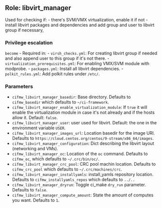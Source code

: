 ## Role: libvirt_manager

Used for checking if:
    - there's SVM/VMX virtualization, enable it if not
    - install libvirt packages and dependencies and add group and user to libvirt group if necessary,


### Privilege escalation

`become` - Required in:
    - `virsh_checks.yml`: For creating libvirt group if needed and also append user to this group if it's not there.
    - `virtualization_prerequisites.yml`: For enabling VMX/SVM module with modprobe.
    - `packages.yml`: Install all libvirt dependencies.
    - `polkit_rules.yml`: Add polkit rules under `/etc/`.

### Parameters
* `cifmw_libvirt_manager_basedir`: Base directory. Defaults to `cifmw_basedir` which defaults to `~/ci-framework`.
* `cifmw_libvirt_manager_enable_virtualization_module`: If `true` it will enable the virtualization module in case it's not already and if the hosts allow it. Default: `false`.
* `cifmw_libvirt_manager_user`: user used for libvirt. Default: the one in the environment variable `USER`.
* `cifmw_libvirt_manager_images_url`: Location basedir for the image URI. Defaults to `https://cloud.centos.org/centos/9-stream/x86_64/images`.
* `cifmw_libvirt_manager_configuration`: Dict describing the libvirt layout (networking and VMs).
* `cifmw_libvirt_manager_oc`: Location of the `oc` command. Defaults to `cifmw_oc`, which defaults to `~/.crc/bin/oc/`.
* `cifmw_libvirt_manager_crc_pool`: CRC pool machin location. Defaults to `cifmw_crc_pool` which defaults to `~/.crc/machines/crc`.
* `cifmw_libvirt_manager_installyamls`: install_yamls repository location. Defaults to `cifmw_installyamls_repos` which defaults to `../..`
* `cifmw_libvirt_manager_dryrun`: Toggle ci_make `dry_run` parameter. Defaults to `false`.
* `cifmw_libvirt_manager_compute_amount`: State the amount of computes you want. Defaults to `1`.

